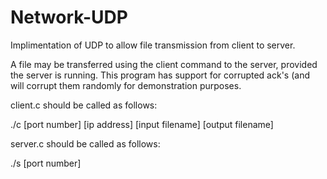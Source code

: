 # Network-UDP

Implimentation of UDP to allow file transmission from client to server.

A file may be transferred using the client command to the server, provided the server is running. This program has support for corrupted ack's (and will corrupt them randomly for demonstration purposes. 

client.c should be called as follows: 

./c [port number] [ip address] [input filename] [output filename] 

server.c should be called as follows: 

./s [port number]

